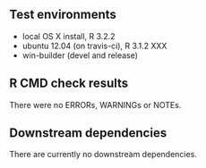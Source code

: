 ## Test environments
* local OS X install, R 3.2.2
* ubuntu 12.04 (on travis-ci), R 3.1.2 XXX
* win-builder (devel and release)

## R CMD check results
There were no ERRORs, WARNINGs or NOTEs.

## Downstream dependencies
There are currently no downstream dependencies.

